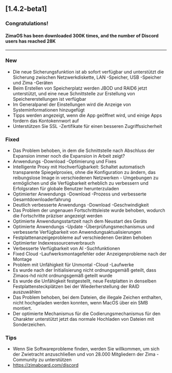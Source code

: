 ## [1.4.2-beta1]
### Congratulations! 
#### ZimaOS has been downloaded 300K times, and the number of Discord users has reached 28K
---
### New
- Die neue Sicherungsfunktion ist ab sofort verfügbar und unterstützt die Sicherung zwischen Netzwerkdiskette, LAN -Speicher, USB -Speicher und Zima -Geräten
- Beim Erstellen von Speicherplatz werden JBOD und RAID6 jetzt unterstützt, und eine neue Schnittstelle zur Erstellung von Speichererstellungen ist verfügbar
- Im Generalpanel der Einstellungen wird die Anzeige von Systeminformationen hinzugefügt
- Tipps werden angezeigt, wenn die App geöffnet wird, und einige Apps fordern das Kontokennwort auf
- Unterstützen Sie SSL -Zertifikate für einen besseren Zugriffssicherheit
### Fixed
- Das Problem behoben, in dem die Schnittstelle nach Abschluss der Expansion immer noch die Expansion in Arbeit zeigt?
- Anwendungs ​​-Download -Optimierung und Fixes
- Intelligente Proxy mit Hochverfügbarkeit: Schaltet automatisch transparente Spiegelproxies, ohne die Konfiguration zu ändern, das reibungslose Image in verschiedenen Netzwerken - Umgebungen zu ermöglichen und die Verfügbarkeit erheblich zu verbessern und Erfolgsraten für globale Benutzer herunterzuladen
- Optimierter Anwendungs ​​-Download -Prozess und verbesserte Gesamtdownloaderfahrung
- Deutlich verbesserte Anwendungs ​​-Download -Geschwindigkeit
- Das Problem der ungenauen Fortschrittsleiste wurde behoben, wodurch die Fortschritte präziser angezeigt werden
- Optimierte Anwendungsstartzeit nach dem Neustart des Geräts
- Optimierte Anwendungs ​​-Update -Überprüfungsmechanismus und verbesserte Verfügbarkeit von Anwendungsaktualisierungen
- Festplattenanzeigeprobleme auf verschiedenen Geräten behoben
- Optimierter Indexressourcenverbrauch
- Verbesserte Verfügbarkeit von AI -Suchfunktionen
- Fixed Cloud -Laufwerksmontagefehler oder Anzeigenprobleme nach der Montage
- Problem mit Unfähigkeit für Unmontal -Cloud -Laufwerke
- Es wurde nach der Initialisierung nicht ordnungsgemäß geteilt, dass Zimaos-hd nicht ordnungsgemäß geteilt wurde
- Es wurde die Unfähigkeit festgestellt, neue Festplatten in denselben Festplattensteckplätzen bei der Wiederherstellung der RAID auszuwählen
- Das Problem behoben, bei dem Dateien, die illegale Zeichen enthalten, nicht hochgeladen werden konnten, wenn MacOS über ein SMB montiert.
- Der optimierte Mechanismus für die Codierungsmechanismus für den Charakter unterstützt jetzt das normale Hochladen von Dateien mit Sonderzeichen.
### Tips
- Wenn Sie Softwareprobleme finden, werden Sie willkommen, um sich der Zwietracht anzuschließen und von 28.000 Mitgliedern der Zima -Community zu unterstützen
- <a href = "https://zimaboard.com/discord" target = "_ leer" style = "color: blau"> https://zimaboard.com/discord </a>
